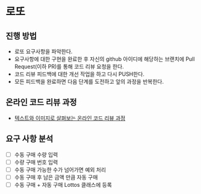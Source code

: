 # 로또
## 진행 방법
* 로또 요구사항을 파악한다.
* 요구사항에 대한 구현을 완료한 후 자신의 github 아이디에 해당하는 브랜치에 Pull Request(이하 PR)를 통해 코드 리뷰 요청을 한다.
* 코드 리뷰 피드백에 대한 개선 작업을 하고 다시 PUSH한다.
* 모든 피드백을 완료하면 다음 단계를 도전하고 앞의 과정을 반복한다.

## 온라인 코드 리뷰 과정
* [텍스트와 이미지로 살펴보는 온라인 코드 리뷰 과정](https://github.com/next-step/nextstep-docs/tree/master/codereview)

## 요구 사항 분석
- [ ] 수동 구매 수량 입력
- [ ] 수량 구매 번호 입력
- [ ] 수동 구매 가능한 수가 넘어가면 예외 처리
- [ ] 수동 구매 후 남은 금액 만큼 자동 구매
- [ ] 수동 구매 + 자동 구매 Lottos 클래스에 등록